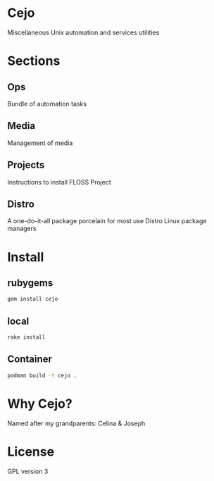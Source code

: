 # Cejo
  Miscellaneous Unix automation and services utilities

# Sections

## Ops
   Bundle of automation tasks

## Media
   Management of media

## Projects
   Instructions to install FLOSS Project

## Distro
   A one-do-it-all package porcelain for most use Distro Linux package managers

# Install

## rubygems
```sh
gem install cejo
```

## local
```sh
rake install
```

## Container
```sh
podman build -t cejo .
```

# Why Cejo?
  Named after my grandparents: Celina & Joseph

# License
  GPL version 3
